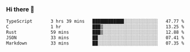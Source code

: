 ### Hi there 👋

<!--
**WShiBin/WShiBin** is a ✨ _special_ ✨ repository because its `README.md` (this file) appears on your GitHub profile.

Here are some ideas to get you started:

- 🔭 I’m currently working on ...
- 🌱 I’m currently learning ...
- 👯 I’m looking to collaborate on ...
- 🤔 I’m looking for help with ...
- 💬 Ask me about ...
- 📫 How to reach me: ...
- 😄 Pronouns: ...
- ⚡ Fun fact: ...
-->

<!--START_SECTION:waka-->

```txt
TypeScript       3 hrs 39 mins   ████████████░░░░░░░░░░░░░   47.77 %
C                1 hr            ███▒░░░░░░░░░░░░░░░░░░░░░   13.25 %
Rust             59 mins         ███▒░░░░░░░░░░░░░░░░░░░░░   12.88 %
JSON             33 mins         ██░░░░░░░░░░░░░░░░░░░░░░░   07.41 %
Markdown         33 mins         ██░░░░░░░░░░░░░░░░░░░░░░░   07.35 %
```

<!--END_SECTION:waka-->
